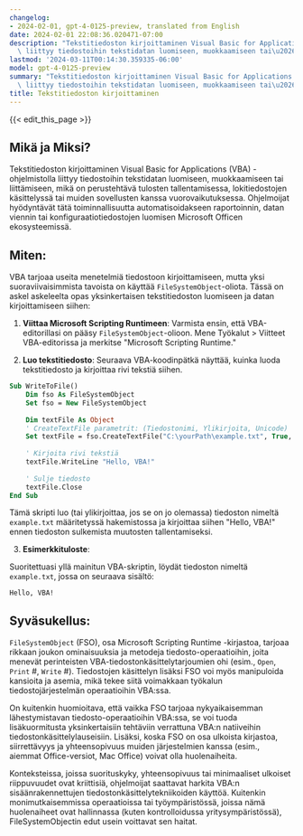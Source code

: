 ```yaml
---
changelog:
- 2024-02-01, gpt-4-0125-preview, translated from English
date: 2024-02-01 22:08:36.020471-07:00
description: "Tekstitiedoston kirjoittaminen Visual Basic for Applications (VBA) -ohjelmistolla\
  \ liittyy tiedostoihin tekstidatan luomiseen, muokkaamiseen tai\u2026"
lastmod: '2024-03-11T00:14:30.359335-06:00'
model: gpt-4-0125-preview
summary: "Tekstitiedoston kirjoittaminen Visual Basic for Applications (VBA) -ohjelmistolla\
  \ liittyy tiedostoihin tekstidatan luomiseen, muokkaamiseen tai\u2026"
title: Tekstitiedoston kirjoittaminen
---
```


{{< edit_this_page >}}

## Mikä ja Miksi?

Tekstitiedoston kirjoittaminen Visual Basic for Applications (VBA) -ohjelmistolla liittyy tiedostoihin tekstidatan luomiseen, muokkaamiseen tai liittämiseen, mikä on perustehtävä tulosten tallentamisessa, lokitiedostojen käsittelyssä tai muiden sovellusten kanssa vuorovaikutuksessa. Ohjelmoijat hyödyntävät tätä toiminnallisuutta automatisoidakseen raportoinnin, datan viennin tai konfiguraatiotiedostojen luomisen Microsoft Officen ekosysteemissä.

## Miten:

VBA tarjoaa useita menetelmiä tiedostoon kirjoittamiseen, mutta yksi suoraviivaisimmista tavoista on käyttää `FileSystemObject`-oliota. Tässä on askel askeleelta opas yksinkertaisen tekstitiedoston luomiseen ja datan kirjoittamiseen siihen:

1. **Viittaa Microsoft Scripting Runtimeen**: Varmista ensin, että VBA-editorillasi on pääsy `FileSystemObject`-olioon. Mene Työkalut > Viitteet VBA-editorissa ja merkitse "Microsoft Scripting Runtime."

2. **Luo tekstitiedosto**: Seuraava VBA-koodinpätkä näyttää, kuinka luoda tekstitiedosto ja kirjoittaa rivi tekstiä siihen.

```vb
Sub WriteToFile()
    Dim fso As FileSystemObject
    Set fso = New FileSystemObject
    
    Dim textFile As Object
    ' CreateTextFile parametrit: (Tiedostonimi, Ylikirjoita, Unicode)
    Set textFile = fso.CreateTextFile("C:\yourPath\example.txt", True, False)
    
    ' Kirjoita rivi tekstiä
    textFile.WriteLine "Hello, VBA!"
    
    ' Sulje tiedosto
    textFile.Close
End Sub
```

Tämä skripti luo (tai ylikirjoittaa, jos se on jo olemassa) tiedoston nimeltä `example.txt` määritetyssä hakemistossa ja kirjoittaa siihen "Hello, VBA!" ennen tiedoston sulkemista muutosten tallentamiseksi.

3. **Esimerkkituloste**:

Suoritettuasi yllä mainitun VBA-skriptin, löydät tiedoston nimeltä `example.txt`, jossa on seuraava sisältö:

```
Hello, VBA!
```

## Syväsukellus:

`FileSystemObject` (FSO), osa Microsoft Scripting Runtime -kirjastoa, tarjoaa rikkaan joukon ominaisuuksia ja metodeja tiedosto-operaatioihin, joita menevät perinteisten VBA-tiedostonkäsittelytarjoumien ohi (esim., `Open`, `Print` #, `Write` #). Tiedostojen käsittelyn lisäksi FSO voi myös manipuloida kansioita ja asemia, mikä tekee siitä voimakkaan työkalun tiedostojärjestelmän operaatioihin VBA:ssa.

On kuitenkin huomioitava, että vaikka FSO tarjoaa nykyaikaisemman lähestymistavan tiedosto-operaatioihin VBA:ssa, se voi tuoda lisäkuormitusta yksinkertaisiin tehtäviin verrattuna VBA:n natiiveihin tiedostonkäsittelylauseisiin. Lisäksi, koska FSO on osa ulkoista kirjastoa, siirrettävyys ja yhteensopivuus muiden järjestelmien kanssa (esim., aiemmat Office-versiot, Mac Office) voivat olla huolenaiheita.

Konteksteissa, joissa suorituskyky, yhteensopivuus tai minimaaliset ulkoiset riippuvuudet ovat kriittisiä, ohjelmoijat saattavat harkita VBA:n sisäänrakennettujen tiedostonkäsittelytekniikoiden käyttöä. Kuitenkin monimutkaisemmissa operaatioissa tai työympäristössä, joissa nämä huolenaiheet ovat hallinnassa (kuten kontrolloidussa yritysympäristössä), FileSystemObjectin edut usein voittavat sen haitat.
